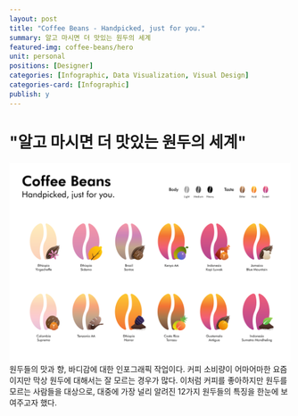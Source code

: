 ```yaml
---
layout: post
title: "Coffee Beans - Handpicked, just for you."
summary: 알고 마시면 더 맛있는 원두의 세계
featured-img: coffee-beans/hero
unit: personal
positions: [Designer]
categories: [Infographic, Data Visualization, Visual Design]
categories-card: [Infographic]
publish: y
---
```


# "알고 마시면 더 맛있는 원두의 세계"


![Coffee Beans](/assets/img/posts/coffee-beans/P1.png#center)
원두들의 맛과 향, 바디감에 대한 인포그래픽 작업이다. 커피 소비량이 어마어마한 요즘이지만 막상 원두에 대해서는 잘 모르는 경우가 많다. 이처럼 커피를 좋아하지만 원두를 모르는 사람들을 대상으로, 대중에 가장 널리 알려진 12가지 원두들의 특징을 한눈에 보여주고자 했다.